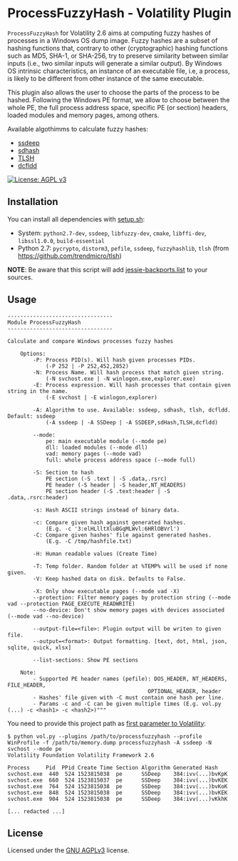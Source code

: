 # ProcessFuzzyHash - Volatility Plugin

`ProcessFuzzyHash` for Volatility 2.6 aims at computing fuzzy hashes of processes in a Windows OS dump image. Fuzzy hashes are a subset of hashing functions that, contrary to other (cryptographic) hashing functions such as MD5, SHA-1, or SHA-256, try to preserve similarity between similar inputs (i.e., two similar inputs will generate a similar output). By Windows OS intrinsic characteristics, an instance of
an executable file, i.e, a process, is likely to be different from other instance of the same executable.

This plugin also allows the user to choose the parts of the process to be hashed. Following the Windows PE format, we allow to choose between the whole PE, the full process address space, specific PE (or section) headers, loaded modules and memory pages, among others.

Available algothimms to calculate fuzzy hashes:
- [ssdeep](https://ssdeep-project.github.io/ssdeep/index.html)
- [sdhash](http://roussev.net/sdhash/sdhash.html)
- [TLSH](https://github.com/trendmicro/tlsh)
- [dcfldd](http://dcfldd.sourceforge.net/)

[![License: AGPL v3](https://img.shields.io/badge/License-AGPLv3-blue.svg)](https://www.gnu.org/licenses/agpl-3.0)

## Installation

You can install all dependencies with [setup.sh](setup.sh):

- System: `python2.7-dev`, `ssdeep`, `libfuzzy-dev`, `cmake`, `libffi-dev`, `libssl1.0.0`, `build-essential`
- Python 2.7: `pycrypto`, `distorm3`, `pefile`, `ssdeep`, `fuzzyhashlib`, `tlsh` (from https://github.com/trendmicro/tlsh)

**NOTE**: Be aware that this script will add [jessie-backports.list](jessie-backports.list) to your sources.

## Usage

```
---------------------------------
Module ProcessFuzzyHash
---------------------------------

Calculate and compare Windows processes fuzzy hashes

    Options:
        -P: Process PID(s). Will hash given processes PIDs.
            (-P 252 | -P 252,452,2852)
        -N: Process Name. Will hash process that match given string.
            (-N svchost.exe | -N winlogon.exe,explorer.exe)
        -E: Process expression. Will hash processes that contain given string in the name.
            (-E svchost | -E winlogon,explorer)

        -A: Algorithm to use. Available: ssdeep, sdhash, tlsh, dcfldd. Default: ssdeep
            (-A ssdeep | -A SSDeep | -A SSDEEP,sdHash,TLSH,dcfldd)

        --mode:
            pe: main executable module (--mode pe)
            dll: loaded modules (--mode dll)
            vad: memory pages (--mode vad)
            full: whole process address space (--mode full)

        -S: Section to hash
            PE section (-S .text | -S .data,.rsrc)
            PE header (-S header | -S header,NT_HEADERS)
            PE section header (-S .text:header | -S .data,.rsrc:header)

        -s: Hash ASCII strings instead of binary data.

        -c: Compare given hash against generated hashes.
            (E.g. -c '3:elHLlltXluBGqMLWvl:6HRlOBVrl')
        -C: Compare given hashes' file against generated hashes.
            (E.g. -C /tmp/hashfile.txt)

        -H: Human readable values (Create Time)

        -T: Temp folder. Random folder at %TEMP% will be used if none given.
        -V: Keep hashed data on disk. Defaults to False.

        -X: Only show executable pages (--mode vad -X)
        --protection: Filter memory pages by protection string (--mode vad --protection PAGE_EXECUTE_READWRITE)
        --no-device: Don't show memory pages with devices associated (--mode vad --no-device)

        --output-file=<file>: Plugin output will be writen to given file.
        --output=<format>: Output formatting. [text, dot, html, json, sqlite, quick, xlsx]

        --list-sections: Show PE sections

    Note:
        - Supported PE header names (pefile): DOS_HEADER, NT_HEADERS, FILE_HEADER, 
                                            OPTIONAL_HEADER, header
        - Hashes' file given with -C must contain one hash per line.
        - Params -c and -C can be given multiple times (E.g. vol.py (...) -c <hash1> -c <hash2>)"""
```

You need to provide this project path as [first parameter to Volatility](https://github.com/volatilityfoundation/volatility/wiki/Volatility-Usage#specifying-additional-plugin-directories):

```
$ python vol.py --plugins /path/to/processfuzzyhash --profile WinProfile -f /path/to/memory.dump processfuzzyhash -A ssdeep -N svchost --mode pe
Volatility Foundation Volatility Framework 2.6

Process     Pid  PPid Create Time Section Algorithm Generated Hash
svchost.exe  440  524 1523815038  pe      SSDeep    384:ivv(...)bvKpK
svchost.exe  660  524 1523815037  pe      SSDeep    384:ivv(...)bvKEK
svchost.exe  764  524 1523815038  pe      SSDeep    384:ivv(...)bvKoK
svchost.exe  848  524 1523815038  pe      SSDeep    384:ivv(...)bvKEK
svchost.exe  904  524 1523815038  pe      SSDeep    384:ivv(...)vKkhK

[... redacted ...]
```

## License

Licensed under the [GNU AGPLv3](LICENSE) license.
